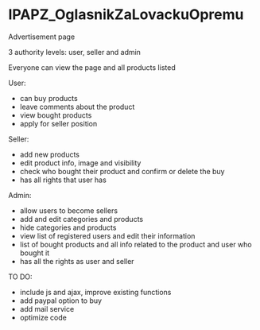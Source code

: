 # IPAPZ_OglasnikZaLovackuOpremu

Advertisement page

3 authority levels: user, seller and admin

Everyone can view the page and all products listed

User:
  - can buy products
  - leave comments about the product
  - view bought products 
  - apply for seller position
  
Seller: 
  - add new products 
  - edit product info, image and visibility 
  - check who bought their product and confirm or delete the buy
  - has all rights that user has
  
Admin:
  - allow users to become sellers
  - add and edit categories and products
  - hide categories and products
  - view list of registered users and edit their information
  - list of bought products and all info related to the product and user who bought it
  - has all the rights as user and seller
  
TO DO:
  - include js and ajax, improve existing functions
  - add paypal option to buy
  - add mail service
  - optimize code 
